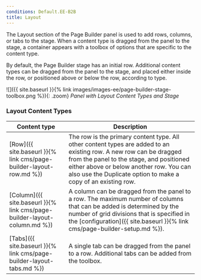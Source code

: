 ```yaml
---
conditions: Default.EE-B2B
title: Layout
---
```


The Layout section of the Page Builder panel is used to add rows, columns, or tabs to the stage. When a content type is dragged from the panel to the stage, a container appears with a toolbox of options that are specific to the content type.

By default, the Page Builder stage has an initial row. Additional content types can be dragged from the panel to the stage, and placed either inside the row, or positioned above or below the row, according to type.

![]({{ site.baseurl }}{% link images/images-ee/page-builder-stage-toolbox.png %}){: .zoom}
_Panel with Layout Content Types and Stage_

### Layout Content Types

| Content type  | Description |
| -------- |-------- |
| [Row]({{ site.baseurl }}{% link cms/page-builder-layout-row.md %}) | The row is the primary content type. All other content types are added to an existing row. A new row can be dragged from the panel to the stage, and positioned either above or below another row. You can also use the Duplicate option to make a copy of an existing row. |
| [Column]({{ site.baseurl }}{% link cms/page-builder-layout-column.md %}) | A column can be dragged from the panel to a row. The maximum number of columns that can be added is determined by the number of grid divisions that is specified in the [configuration]({{ site.baseurl }}{% link cms/page-builder-setup.md %}). |
| [Tabs]({{ site.baseurl }}{% link cms/page-builder-layout-tabs.md %}) | A single tab can be dragged from the panel to a row. Additional tabs can be added from the toolbox. |
